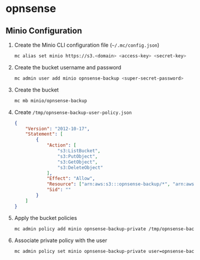 # opnsense

## Minio Configuration

1. Create the Minio CLI configuration file (`~/.mc/config.json`)
    ```sh
    mc alias set minio https://s3.<domain> <access-key> <secret-key>
    ```

2. Create the bucket username and password
    ```sh
    mc admin user add minio opnsense-backup <super-secret-password>
    ```

3. Create the bucket
    ```sh
    mc mb minio/opnsense-backup
    ```

4. Create `/tmp/opnsense-backup-user-policy.json`
    ```json
    {
        "Version": "2012-10-17",
        "Statement": [
            {
                "Action": [
                    "s3:ListBucket",
                    "s3:PutObject",
                    "s3:GetObject",
                    "s3:DeleteObject"
                ],
                "Effect": "Allow",
                "Resource": ["arn:aws:s3:::opnsense-backup/*", "arn:aws:s3:::opnsense-backup"],
                "Sid": ""
            }
        ]
    }
    ```

5. Apply the bucket policies
    ```sh
    mc admin policy add minio opnsense-backup-private /tmp/opnsense-backup-user-policy.json
    ```

6. Associate private policy with the user
    ```sh
    mc admin policy set minio opnsense-backup-private user=opnsense-backup
    ```
